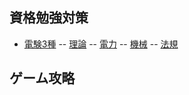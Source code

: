 
## 資格勉強対策


- [電験3種](/electricity/denken/denken3.md) 
-- [理論](/electricity/denken/riron/riron.md)
-- [電力](/electricity/denken/denryoku/denryoku.md)
-- [機械](/electricity/denken/kikai/kikai.md)
-- [法規](/electricity/denken/hoki/hoki.md)

## ゲーム攻略
